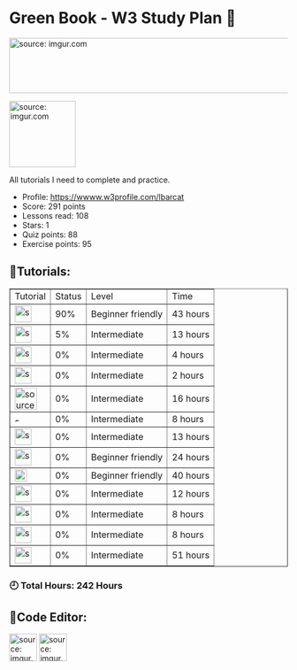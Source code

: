 # Green Book - W3 Study Plan 📗

<img src="https://media.istockphoto.com/id/1363442691/vector/fun-green-superhero-background-in-pop-art-comics-book-style-cartoon-halftone-backdrop-design.jpg?s=612x612&w=0&k=20&c=V_Jjq7mzFOagVJ56LUkya073fXsJifzCN_JW_9LEqQs=" title="source: imgur.com" width="1000" height="100"  align="center"/></a>

<img src="https://upload.wikimedia.org/wikipedia/commons/thumb/a/a0/W3Schools_logo.svg/1088px-W3Schools_logo.svg.png" title="source: imgur.com" width="120" align="center"/></a>

All tutorials I need to complete and practice.

- Profile: https://wwww.w3profile.com/lbarcat
- Score: 291 points 
- Lessons read: 108
- Stars: 1
- Quiz points: 88
- Exercise points: 95

## 📝Tutorials:

<table border="1">
    <tr>
        <td>Tutorial</td>
        <td>Status</td>
        <td>Level</td>
        <td>Time</td>
    </tr>
    <tr>
        <td><img src="https://upload.wikimedia.org/wikipedia/commons/thumb/c/c3/Python-logo-notext.svg/1869px-Python-logo-notext.svg.png" title="source: imgur.com" width="30" align="center"/></a></td>
        <td>90%</td>
        <td>Beginner friendly</td>
        <td>43 hours</td>
    </tr>
    <tr>
        <td><img src="https://seeklogo.com/images/N/numpy-logo-479C24EC79-seeklogo.com.png" title="source: imgur.com" width="30" align="center"/></a></td>
        <td>5%</td>
        <td>Intermediate</td>
        <td>13 hours</td>
    </tr>
        <tr>
        <td><img src="https://pandas.pydata.org//static/img/favicon_white.ico" title="source: imgur.com" width="30" align="center"/></a></td>
        <td>0%</td>
        <td>Intermediate</td>
        <td>4 hours</td>
    </tr>
        <tr>
        <td><img src="https://scipy.org/images/logo.svg" title="source: imgur.com" width="30" align="center"/></a></td>
        <td>0%</td>
        <td>Intermediate</td>
        <td>2 hours</td>
    </tr>
        <tr>
        <td><img src="https://www.elearningworld.org/wp-content/uploads/2019/04/MySQL.svg.png" title="source: imgur.com" width="40" align="center"/></a></td>
        <td>0%</td>
        <td>Intermediate</td>
        <td>16 hours</td>
    </tr>
        <tr>
        <td><img src="https://seeklogo.com/images/M/mongodb-logo-655F7D542D-seeklogo.com.png" title="source: imgur.com" width="10" align="center"/></a></td>
        <td>0%</td>
        <td>Intermediate</td>
        <td>8 hours</td>
    </tr>
        <tr>
        <td><img src="https://upload.wikimedia.org/wikipedia/commons/thumb/1/1b/R_logo.svg/2560px-R_logo.svg.png" title="source: imgur.com" width="30" align="center"/></a></td>
        <td>0%</td>
        <td>Intermediate</td>
        <td>13 hours</td>
    </tr>
        <tr>
        <td><img src="https://upload.wikimedia.org/wikipedia/commons/thumb/6/61/HTML5_logo_and_wordmark.svg/640px-HTML5_logo_and_wordmark.svg.png" title="source: imgur.com" width="30" align="center"/></a></td>
        <td>0%</td>
        <td>Beginner friendly</td>
        <td>24 hours</td>
    </tr>
        <tr>
        <td><img src="https://seeklogo.com/images/C/css3-logo-8724075274-seeklogo.com.png" title="source: imgur.com" width="22" align="center"/></a></td>
        <td>0%</td>
        <td>Beginner friendly</td>
        <td>40 hours</td>
    </tr>
        <tr>
        <td><img src="https://go.dev/blog/go-brand/Go-Logo/PNG/Go-Logo_Blue.png" title="source: imgur.com" width="30" align="center"/></a></td>
        <td>0%</td>
        <td>Intermediate</td>
        <td>12 hours</td>
    </tr>
        <tr>
        <td><img src="https://git-scm.com/images/logos/downloads/Git-Icon-1788C.png" title="source: imgur.com" width="30" align="center"/></a></td>
        <td>0%</td>
        <td>Intermediate</td>
        <td>8 hours</td>
    </tr>
        <tr>
        <td><img src="https://upload.wikimedia.org/wikipedia/commons/thumb/9/93/Amazon_Web_Services_Logo.svg/1280px-Amazon_Web_Services_Logo.svg.png" title="source: imgur.com" width="30" align="center"/></a></td>
        <td>0%</td>
        <td>Intermediate</td>
        <td>8 hours</td>
    </tr>
        <tr>
        <td><img src="https://upload.wikimedia.org/wikipedia/commons/6/6a/JavaScript-logo.png" title="source: imgur.com" width="30" align="center"/></a></td>
        <td>0%</td>
        <td>Intermediate</td>
        <td>51 hours</td>
    </tr>
</table>

### 🕘 Total Hours: **242 Hours**

## 📐Code Editor:

<img src="https://upload.wikimedia.org/wikipedia/commons/thumb/9/9a/Visual_Studio_Code_1.35_icon.svg/2048px-Visual_Studio_Code_1.35_icon.svg.png" title="source: imgur.com" width="50" align="center"/></a>
<img src="https://www.jetbrains.com/company/brand/img/jetbrains_logo.png" title="source: imgur.com" width="50" align="center"/></a>